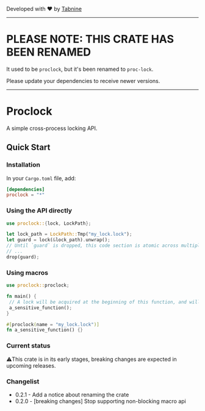 Developed with ❤️ by [Tabnine](https://www.tabnine.com)

---
# PLEASE NOTE: THIS CRATE HAS BEEN RENAMED

It used to be `proclock`, but it's been renamed to `proc-lock`.

Please update your dependencies to receive newer versions.

---

# Proclock
A simple cross-process locking API.

## Quick Start
### Installation
In your `Cargo.toml` file, add:
```toml
[dependencies]
proclock = "*"
```

### Using the API directly
```rust
use proclock::{lock, LockPath};

let lock_path = LockPath::Tmp("my_lock.lock");
let guard = lock(&lock_path).unwrap();
// Until `guard` is dropped, this code section is atomic across multiple processes.
// ...
drop(guard);
```

### Using macros
```rust
use proclock::proclock;

fn main() {
 // A lock will be acquired at the beginning of this function, and will be released at the end.
 a_sensitive_function();
}

#[proclock(name = "my_lock.lock")]
fn a_sensitive_function() {}
```

### Current status
⚠️This crate is in its early stages, breaking changes are expected in upcoming releases.

### Changelist
- 0.2.1 - Add a notice about renaming the crate 
- 0.2.0 - [breaking changes] Stop supporting non-blocking macro api